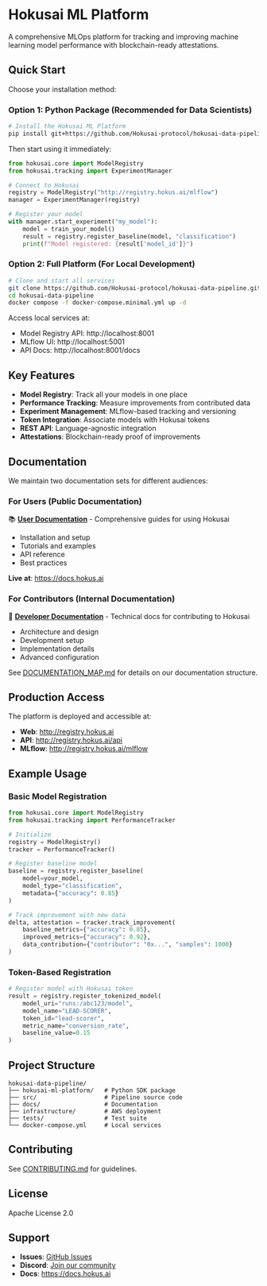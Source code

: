 # Hokusai ML Platform

A comprehensive MLOps platform for tracking and improving machine learning model performance with blockchain-ready attestations.

## Quick Start

Choose your installation method:

### Option 1: Python Package (Recommended for Data Scientists)

```bash
# Install the Hokusai ML Platform
pip install git+https://github.com/Hokusai-protocol/hokusai-data-pipeline.git#subdirectory=hokusai-ml-platform
```

Then start using it immediately:

```python
from hokusai.core import ModelRegistry
from hokusai.tracking import ExperimentManager

# Connect to Hokusai
registry = ModelRegistry("http://registry.hokus.ai/mlflow")
manager = ExperimentManager(registry)

# Register your model
with manager.start_experiment("my_model"):
    model = train_your_model()
    result = registry.register_baseline(model, "classification")
    print(f"Model registered: {result['model_id']}")
```

### Option 2: Full Platform (For Local Development)

```bash
# Clone and start all services
git clone https://github.com/Hokusai-protocol/hokusai-data-pipeline.git
cd hokusai-data-pipeline
docker compose -f docker-compose.minimal.yml up -d
```

Access local services at:
- Model Registry API: http://localhost:8001
- MLflow UI: http://localhost:5001
- API Docs: http://localhost:8001/docs

## Key Features

- **Model Registry**: Track all your models in one place
- **Performance Tracking**: Measure improvements from contributed data
- **Experiment Management**: MLflow-based tracking and versioning
- **Token Integration**: Associate models with Hokusai tokens
- **REST API**: Language-agnostic integration
- **Attestations**: Blockchain-ready proof of improvements

## Documentation

We maintain two documentation sets for different audiences:

### For Users (Public Documentation)
📚 **[User Documentation](./documentation/README.md)** - Comprehensive guides for using Hokusai
- Installation and setup
- Tutorials and examples  
- API reference
- Best practices

**Live at**: https://docs.hokus.ai

### For Contributors (Internal Documentation)
🔧 **[Developer Documentation](./docs/README.md)** - Technical docs for contributing to Hokusai
- Architecture and design
- Development setup
- Implementation details
- Advanced configuration

See [DOCUMENTATION_MAP.md](./DOCUMENTATION_MAP.md) for details on our documentation structure.

## Production Access

The platform is deployed and accessible at:
- **Web**: http://registry.hokus.ai
- **API**: http://registry.hokus.ai/api
- **MLflow**: http://registry.hokus.ai/mlflow

## Example Usage

### Basic Model Registration

```python
from hokusai.core import ModelRegistry
from hokusai.tracking import PerformanceTracker

# Initialize
registry = ModelRegistry()
tracker = PerformanceTracker()

# Register baseline model
baseline = registry.register_baseline(
    model=your_model,
    model_type="classification",
    metadata={"accuracy": 0.85}
)

# Track improvement with new data
delta, attestation = tracker.track_improvement(
    baseline_metrics={"accuracy": 0.85},
    improved_metrics={"accuracy": 0.92},
    data_contribution={"contributor": "0x...", "samples": 1000}
)
```

### Token-Based Registration

```python
# Register model with Hokusai token
result = registry.register_tokenized_model(
    model_uri="runs:/abc123/model",
    model_name="LEAD-SCORER",
    token_id="lead-scorer",
    metric_name="conversion_rate",
    baseline_value=0.15
)
```

## Project Structure

```
hokusai-data-pipeline/
├── hokusai-ml-platform/   # Python SDK package
├── src/                   # Pipeline source code
├── docs/                  # Documentation
├── infrastructure/        # AWS deployment
├── tests/                 # Test suite
└── docker-compose.yml     # Local services
```

## Contributing

See [CONTRIBUTING.md](./CONTRIBUTING.md) for guidelines.

## License

Apache License 2.0

## Support

- **Issues**: [GitHub Issues](https://github.com/hokusai/hokusai-data-pipeline/issues)
- **Discord**: [Join our community](https://discord.gg/hokusai)
- **Docs**: https://docs.hokus.ai
